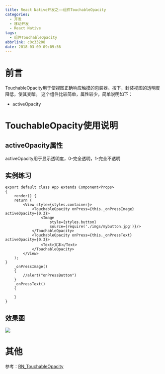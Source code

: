 ```yaml
---
title: React Native开发之——组件TouchableOpacity
categories:
  - 开发
  - 移动开发
  - React Native
tags:
  - 组件TouchableOpacity
abbrlink: c0c33208
date: 2018-03-09 09:09:56
---
```

# 前言 
TouchableOpacity用于使视图正确响应触摸的包装器。按下，封装视图的透明度降低，使其变暗。 这个组件比较简单，属性较少，简单说明如下：  

- activeOpacity

<!--more-->

# TouchableOpacity使用说明 
## activeOpacity属性
activeOpacity用于显示透明度，0-完全透明，1-完全不透明
## 实例练习  

	export default class App extends Component<Props> 
	{
    	render() {
        return (
            <View style={styles.container}>
                <TouchableOpacity onPress={this._onPressImage} activeOpacity={0.3}>
                    <Image
                        style={styles.button}
                        source={require('./imgs/mybutton.jpg')}/>
                </TouchableOpacity>
                <TouchableOpacity onPress={this._onPressText} activeOpacity={0.3}>
                    <Text>文本</Text>
                </TouchableOpacity>
            </View>
        );
    }
    	_onPressImage() 
		{
    	    //alert("onPressButton")
    	}
    	_onPressText() 
		{

    	}
	}
## 效果图 
![][1]
# 其他 
参考：[RN_TouchableOpacity][2]  


[1]: https://images.pgzxc.com/rn-touchableOpacity.gif
[2]: https://github.com/PGzxc/RN_TouchableOpacity
